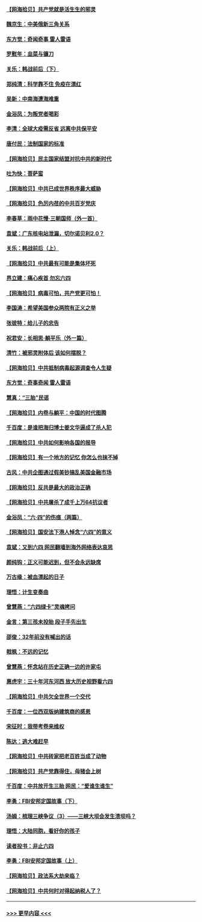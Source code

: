 #### [【网海拾贝】共产党就是活生生的邪灵](../pages/nsc993/n13036627.md?t=06222202) 
#### [魏京生：中美俄新三角关系](../pages/nsc993/n13035986.md?t=06222202) 
#### [东方觉：奇闻奇事 雷人雷语](../pages/nsc993/n13035878.md?t=06222202) 
#### [罗慰年：韭菜与镰刀](../pages/nsc993/n13034374.md?t=06222202) 
#### [关乐：韩战前后（下）](../pages/nsc993/n13034113.md?t=06222202) 
#### [郑纯清：科学靠不住 免疫在漂红](../pages/nsc993/n13034093.md?t=06222202) 
#### [吴新：中南海遭海难重](../pages/nsc993/n13034084.md?t=06222202) 
#### [金浴凤：为叛党者喝彩](../pages/nsc993/n13034058.md?t=06222202) 
#### [李清：全球大疫需反省 远离中共保平安](../pages/nsc993/n13033784.md?t=06222202) 
#### [唐付民：法制国家的标准](../pages/nsc993/n13032944.md?t=06222202) 
#### [【网海拾贝】民主国家结盟对抗中共的新时代](../pages/nsc993/n13031717.md?t=06222202) 
#### [吐为快：菩萨蛮](../pages/nsc993/n13030033.md?t=06222202) 
#### [【网海拾贝】中共已成世界秩序最大威胁](../pages/nsc993/n13028138.md?t=06222202) 
#### [【网海拾贝】色厉内荏的中共百岁党庆](../pages/nsc993/n13025582.md?t=06222202) 
#### [李春草：雨中花慢‧三朝国师（外一首）](../pages/nsc993/n13025567.md?t=06222202) 
#### [袁斌：广东核电站泄漏，切尔诺贝利2.0？](../pages/nsc993/n13025475.md?t=06222202) 
#### [关乐：韩战前后（上）](../pages/nsc993/n13025387.md?t=06222202) 
#### [【网海拾贝】中共最有可能是集体坏死](../pages/nsc993/n13023101.md?t=06222202) 
#### [界立建：痛心疾首 勿忘六四](../pages/nsc993/n13022339.md?t=06222202) 
#### [【网海拾贝】病毒可怕，共产党更可怕！](../pages/nsc993/n13020728.md?t=06222202) 
#### [李国涛：希望美国参众两院有正义之举](../pages/nsc993/n13020674.md?t=06222202) 
#### [张彼特：给儿子的忠告](../pages/nsc993/n13018934.md?t=06222202) 
#### [祝君安：长相思‧躺平乐（外一篇）](../pages/nsc993/n13018923.md?t=06222202) 
#### [清竹：被邪灵附体后 该如何摆脱？](../pages/nsc993/n13018877.md?t=06222202) 
#### [【网海拾贝】中共抵制病毒起源调查令人生疑](../pages/nsc993/n13017785.md?t=06222202) 
#### [东方觉：奇事奇闻 雷人雷语](../pages/nsc993/n13017577.md?t=06222202) 
#### [慧真：“三胎”民谣](../pages/nsc993/n13017394.md?t=06222202) 
#### [【网海拾贝】内卷与躺平：中国的时代图腾](../pages/nsc993/n13016128.md?t=06222202) 
#### [千百度：是谁把海归博士姜文华逼成了杀人犯](../pages/nsc993/n13015218.md?t=06222202) 
#### [【网海拾贝】中共如何影响各国的报导](../pages/nsc993/n13012599.md?t=06222202) 
#### [【网海拾贝】有一个地方的记忆 你怎么也抹不掉](../pages/nsc993/n13009802.md?t=06222202) 
#### [古风：中共企图通过假美钞搞乱美国金融市场](../pages/nsc993/n13009626.md?t=06222202) 
#### [【网海拾贝】反共是最大的政治正确](../pages/nsc993/n13007051.md?t=06222202) 
#### [【网海拾贝】中共屠杀了成千上万64抗议者](../pages/nsc993/n13002713.md?t=06222202) 
#### [金浴凤：“六·四”的伤痕（两篇）](../pages/nsc993/n13001719.md?t=06222202) 
#### [【网海拾贝】国安法下港人悼念“六四”的意义](../pages/nsc993/n13001039.md?t=06222202) 
#### [袁斌：又到六四 网民翻墙到海外网络表达哀思](../pages/nsc993/n13000995.md?t=06222202) 
#### [颜纯钩：正义可能迟到，但不会永远缺席](../pages/nsc993/n13000920.md?t=06222202) 
#### [万古缘：被血漂起的日子](../pages/nsc993/n13000914.md?t=06222202) 
#### [理悟：计生变奏曲](../pages/nsc993/n13000414.md?t=06222202) 
#### [曾慧燕：“六四绿卡”灵魂拷问](../pages/nsc993/n13000277.md?t=06222202) 
#### [金言：第三孩未投胎 段子手先出生](../pages/nsc993/n13000215.md?t=06222202) 
#### [邵俊：32年前没有喊出的话](../pages/nsc993/n13000181.md?t=06222202) 
#### [戟枫：不远的记忆](../pages/nsc993/n13000121.md?t=06222202) 
#### [曾慧燕：怀念站在历史正确一边的许家屯](../pages/nsc993/n13000073.md?t=06222202) 
#### [惠虎宇：三十年河东河西 放大历史视野看六四](../pages/nsc993/n13000018.md?t=06222202) 
#### [【网海拾贝】中共欠全世界一个交代](../pages/nsc993/n12998706.md?t=06222202) 
#### [千百度：一位西双版纳建筑商的感恩](../pages/nsc993/n12998487.md?t=06222202) 
#### [宋征时：我带考卷来维权](../pages/nsc993/n12994088.md?t=06222202) 
#### [陈达：逃大难赶早](../pages/nsc993/n12993569.md?t=06222202) 
#### [【网海拾贝】中共砖家把老百姓当成了动物](../pages/nsc993/n12993483.md?t=06222202) 
#### [【网海拾贝】共产党靠得住，母猪会上树](../pages/nsc993/n12990730.md?t=06222202) 
#### [千百度：中共放开生三胎 网民：“爱谁生谁生”](../pages/nsc993/n12990644.md?t=06222202) 
#### [李勇：FBI安邦定国故事（下）](../pages/nsc993/n12987854.md?t=06222202) 
#### [汤姆：梳理三峡争议（3）——三峡大坝会发生溃坝吗？](../pages/nsc993/n12989806.md?t=06222202) 
#### [理悟：大陆同胞，看好你的孩子](../pages/nsc993/n12989778.md?t=06222202) 
#### [读者投书：非止六四](../pages/nsc993/n12989673.md?t=06222202) 
#### [李勇：FBI安邦定国故事（上）](../pages/nsc993/n12987749.md?t=06222202) 
#### [【网海拾贝】政法系大劫来临？](../pages/nsc993/n12987596.md?t=06222202) 
#### [【网海拾贝】中共何时对得起纳税人了？](../pages/nsc993/n12985578.md?t=06222202) 

----
#### [ >>> 更早内容 <<< ](../indexes/nsc993-earlier.md)
